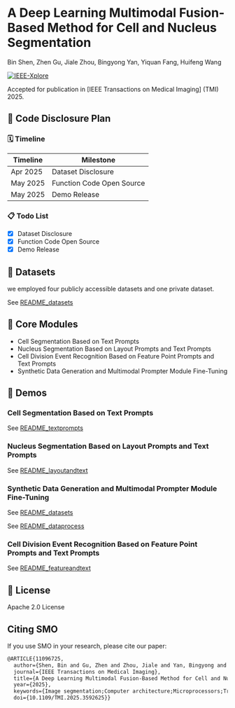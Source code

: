 # A Deep Learning Multimodal Fusion-Based Method for Cell and Nucleus Segmentation

Bin Shen, Zhen Gu, Jiale Zhou, Bingyong Yan, Yiquan Fang, Huifeng Wang

[![IEEE-Xplore](https://img.shields.io/badge/IEEE_Xplore-Paper-<COLOR>.svg)](https://ieeexplore.ieee.org/document/11096725) 

Accepted for publication in [IEEE Transactions on Medical Imaging] (TMI) 2025.

## 📌 Code Disclosure Plan

### 🗓 Timeline

| Timeline       | Milestone                     |
|----------------|-------------------------------|
| Apr 2025       | Dataset Disclosure|
| May 2025       | Function Code Open Source|
| May 2025       | Demo Release  |

### 📋 Todo List

- [x] Dataset Disclosure
- [x] Function Code Open Source
- [x] Demo Release

## 📁 Datasets

we employed four publicly accessible datasets and one private dataset.

See [README_datasets](datasets/README_datasets.md)

## 🧩 Core Modules

- Cell Segmentation Based on Text Prompts
- Nucleus Segmentation Based on Layout Prompts and Text Prompts
- Cell Division Event Recognition Based on Feature Point Prompts and Text Prompts
- Synthetic Data Generation and Multimodal Prompter Module Fine-Tuning

## 🚀 Demos

### Cell Segmentation Based on Text Prompts

See [README_textprompts](layoutandtext/README_textprompts.md)

### Nucleus Segmentation Based on Layout Prompts and Text Prompts

See [README_layoutandtext](layoutandtext/README_layoutandtext.md)

### Synthetic Data Generation and Multimodal Prompter Module Fine-Tuning

See [README_datasets](datasets/README_datasets.md)

See [README_dataprocess](dataprocess/README_dataprocess.md)

### Cell Division Event Recognition Based on Feature Point Prompts and Text Prompts

See [README_featureandtext](layoutandtext/README_featureandtext.md)

## 📜 License

Apache 2.0 License

## Citing SMO

If you use SMO in your research, please cite our paper:

```latex
@ARTICLE{11096725,
  author={Shen, Bin and Gu, Zhen and Zhou, Jiale and Yan, Bingyong and Fang, Yiquan and Wang, Huifeng},
  journal={IEEE Transactions on Medical Imaging}, 
  title={A Deep Learning Multimodal Fusion-Based Method for Cell and Nucleus Segmentation}, 
  year={2025},
  keywords={Image segmentation;Computer architecture;Microprocessors;Training;Deep learning;Weak supervision;Visualization;Computational modeling;Transfer learning;Linguistics;Cellular image;deep learning;cell segmentation;nucleus segmentation;multimodal},
  doi={10.1109/TMI.2025.3592625}}
```